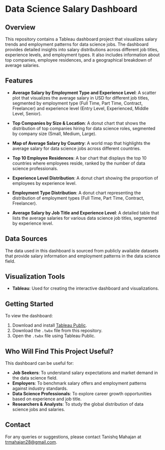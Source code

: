 # Data Science Salary Dashboard

## Overview

This repository contains a Tableau dashboard project that visualizes salary trends and employment patterns for data science jobs. The dashboard provides detailed insights into salary distributions across different job titles, experience levels, and employment types. It also includes information about top companies, employee residences, and a geographical breakdown of average salaries.

## Features

- **Average Salary by Employment Type and Experience Level**: A scatter plot that visualizes the average salary in USD for different job titles, segmented by employment type (Full Time, Part Time, Contract, Freelancer) and experience level (Entry Level, Experienced, Middle Level, Senior).
  
- **Top Companies by Size & Location**: A donut chart that shows the distribution of top companies hiring for data science roles, segmented by company size (Small, Medium, Large).
  
- **Map of Average Salary by Country**: A world map that highlights the average salary for data science jobs across different countries.
  
- **Top 10 Employee Residences**: A bar chart that displays the top 10 countries where employees reside, ranked by the number of data science professionals.

- **Experience Level Distribution**: A donut chart showing the proportion of employees by experience level.
  
- **Employment Type Distribution**: A donut chart representing the distribution of employment types (Full Time, Part Time, Contract, Freelancer).
  
- **Average Salary by Job Title and Experience Level**: A detailed table that lists the average salaries for various data science job titles, segmented by experience level.

## Data Sources

The data used in this dashboard is sourced from publicly available datasets that provide salary information and employment patterns in the data science field.

## Visualization Tools

- **Tableau**: Used for creating the interactive dashboard and visualizations.

## Getting Started

To view the dashboard:

1. Download and install [Tableau Public](https://public.tableau.com/).
2. Download the `.twbx` file from this repository.
3. Open the `.twbx` file using Tableau Public.

## Who Will Find This Project Useful?

This dashboard can be useful for:

- **Job Seekers**: To understand salary expectations and market demand in the data science field.
- **Employers**: To benchmark salary offers and employment patterns against industry standards.
- **Data Science Professionals**: To explore career growth opportunities based on experience and job title.
- **Researchers & Analysts**: To study the global distribution of data science jobs and salaries.

## Contact

For any queries or suggestions, please contact Tanishq Mahajan at trmahajan28@gmail.com.
